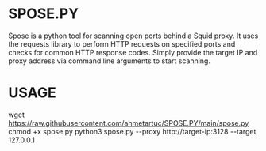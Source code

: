 # SPOSE.PY
Spose is a python tool for scanning open ports behind a Squid proxy. It uses the requests library to perform HTTP requests on specified ports and checks for common HTTP response codes. Simply provide the target IP and proxy address via command line arguments to start scanning.

# USAGE 

wget https://raw.githubusercontent.com/ahmetartuc/SPOSE.PY/main/spose.py
chmod +x spose.py
python3 spose.py --proxy http://target-ip:3128 --target 127.0.0.1
